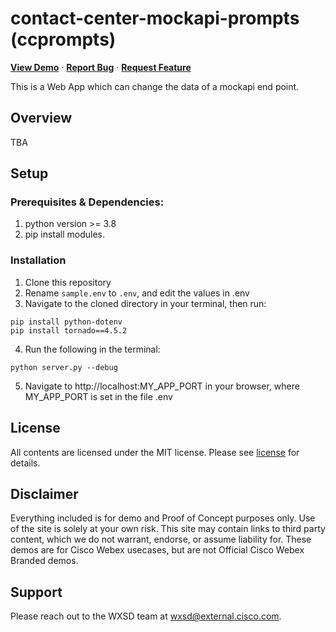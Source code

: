 # contact-center-mockapi-prompts (ccprompts)
<a href="https://ccprompts.wbx.ninja/"><strong>View Demo</strong></a>
·
<a href="https://github.com/WXSD-Sales/ccprompts/issues"><strong>Report Bug</strong></a>
·
<a href="https://github.com/WXSD-Sales/ccprompts/issues"><strong>Request Feature</strong></a>

This is a Web App which can change the data of a mockapi end point.

 
 
## Overview
TBA

## Setup

### Prerequisites & Dependencies: 
1. python version >= 3.8
2. pip install modules.


### Installation
1. Clone this repository
2. Rename ```sample.env``` to ```.env```, and edit the values in .env
3. Navigate to the cloned directory in your terminal, then run:
```
pip install python-dotenv
pip install tornado==4.5.2
```
4. Run the following in the terminal:
```
python server.py --debug
```
5. Navigate to http://localhost:MY_APP_PORT in your browser, where MY_APP_PORT is set in the file .env

## License
All contents are licensed under the MIT license. Please see [license](LICENSE) for details.


## Disclaimer
<!-- Keep the following here -->  
 Everything included is for demo and Proof of Concept purposes only. Use of the site is solely at your own risk. This site may contain links to third party content, which we do not warrant, endorse, or assume liability for. These demos are for Cisco Webex usecases, but are not Official Cisco Webex Branded demos.

## Support

Please reach out to the WXSD team at [wxsd@external.cisco.com](mailto:wxsd@external.cisco.com?cc=<your_cec>@cisco.com&subject=RepoName).
